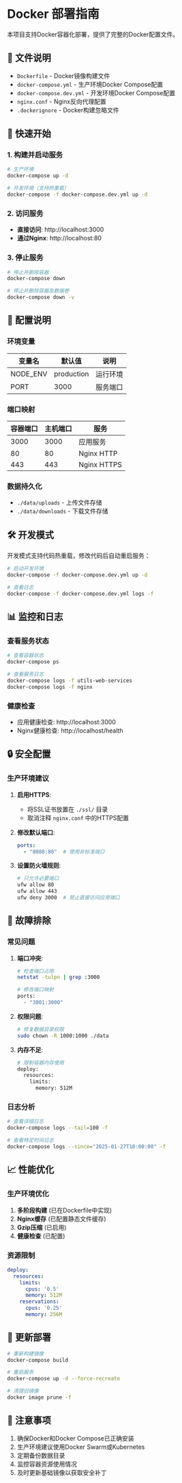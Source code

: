 # Docker 部署指南

本项目支持Docker容器化部署，提供了完整的Docker配置文件。

## 📁 文件说明

- `Dockerfile` - Docker镜像构建文件
- `docker-compose.yml` - 生产环境Docker Compose配置
- `docker-compose.dev.yml` - 开发环境Docker Compose配置
- `nginx.conf` - Nginx反向代理配置
- `.dockerignore` - Docker构建忽略文件

## 🚀 快速开始

### 1. 构建并启动服务

```bash
# 生产环境
docker-compose up -d

# 开发环境（支持热重载）
docker-compose -f docker-compose.dev.yml up -d
```

### 2. 访问服务

- **直接访问**: http://localhost:3000
- **通过Nginx**: http://localhost:80

### 3. 停止服务

```bash
# 停止并删除容器
docker-compose down

# 停止并删除容器及数据卷
docker-compose down -v
```

## 🔧 配置说明

### 环境变量

| 变量名 | 默认值 | 说明 |
|--------|--------|------|
| NODE_ENV | production | 运行环境 |
| PORT | 3000 | 服务端口 |

### 端口映射

| 容器端口 | 主机端口 | 服务 |
|----------|----------|------|
| 3000 | 3000 | 应用服务 |
| 80 | 80 | Nginx HTTP |
| 443 | 443 | Nginx HTTPS |

### 数据持久化

- `./data/uploads` - 上传文件存储
- `./data/downloads` - 下载文件存储

## 🛠 开发模式

开发模式支持代码热重载，修改代码后自动重启服务：

```bash
# 启动开发环境
docker-compose -f docker-compose.dev.yml up -d

# 查看日志
docker-compose -f docker-compose.dev.yml logs -f
```

## 📊 监控和日志

### 查看服务状态

```bash
# 查看容器状态
docker-compose ps

# 查看服务日志
docker-compose logs -f utils-web-services
docker-compose logs -f nginx
```

### 健康检查

- 应用健康检查: http://localhost:3000
- Nginx健康检查: http://localhost/health

## 🔒 安全配置

### 生产环境建议

1. **启用HTTPS**:
   - 将SSL证书放置在 `./ssl/` 目录
   - 取消注释 `nginx.conf` 中的HTTPS配置

2. **修改默认端口**:
   ```yaml
   ports:
     - "8080:80"  # 使用非标准端口
   ```

3. **设置防火墙规则**:
   ```bash
   # 只允许必要端口
   ufw allow 80
   ufw allow 443
   ufw deny 3000  # 禁止直接访问应用端口
   ```

## 🐛 故障排除

### 常见问题

1. **端口冲突**:
   ```bash
   # 检查端口占用
   netstat -tulpn | grep :3000
   
   # 修改端口映射
   ports:
     - "3001:3000"
   ```

2. **权限问题**:
   ```bash
   # 修复数据目录权限
   sudo chown -R 1000:1000 ./data
   ```

3. **内存不足**:
   ```bash
   # 限制容器内存使用
   deploy:
     resources:
       limits:
         memory: 512M
   ```

### 日志分析

```bash
# 查看详细日志
docker-compose logs --tail=100 -f

# 查看特定时间日志
docker-compose logs --since="2025-01-27T10:00:00" -f
```

## 📈 性能优化

### 生产环境优化

1. **多阶段构建** (已在Dockerfile中实现)
2. **Nginx缓存** (已配置静态文件缓存)
3. **Gzip压缩** (已启用)
4. **健康检查** (已配置)

### 资源限制

```yaml
deploy:
  resources:
    limits:
      cpus: '0.5'
      memory: 512M
    reservations:
      cpus: '0.25'
      memory: 256M
```

## 🔄 更新部署

```bash
# 重新构建镜像
docker-compose build

# 重启服务
docker-compose up -d --force-recreate

# 清理旧镜像
docker image prune -f
```

## 📝 注意事项

1. 确保Docker和Docker Compose已正确安装
2. 生产环境建议使用Docker Swarm或Kubernetes
3. 定期备份数据目录
4. 监控容器资源使用情况
5. 及时更新基础镜像以获取安全补丁
